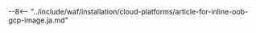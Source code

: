 [link-launch-instance]:     https://cloud.google.com/deep-learning-vm/docs/quickstart-marketplace

[img-ssh-key-generation]:       ../../../images/installation-gcp/common/ssh-key-generation.png
[versioning-policy]:            ../../../updating-migrating/versioning-policy.ja.md#version-list
[img-wl-console-users]:         ../../../images/check-user-no-2fa.png
[img-create-wallarm-node]:      ../../../images/user-guides/nodes/create-cloud-node.png
[deployment-platform-docs]:     ../../../installation/supported-deployment-options.ja.md

[node-token]:                       ../../../quickstart.ja.md#deploy-the-wallarm-filtering-node
[api-token]:                        ../../../user-guides/settings/api-tokens.ja.md
[wallarm-token-types]:              ../../../user-guides/nodes/nodes.ja.md#api-and-node-tokens-for-node-creation
[platform]:                         ../../../installation/supported-deployment-options.ja.md
[ptrav-attack-docs]:                ../../../attacks-vulns-list.ja.md#path-traversal
[attacks-in-ui-image]:              ../../../images/admin-guides/test-attacks-quickstart.png
[wallarm-nginx-directives]:         ../../../admin-en/configure-parameters-en.ja.md
[autoscaling-docs]:                 ../../../admin-en/installation-guides/google-cloud/autoscaling-overview.ja.md
[real-ip-docs]:                     ../../../admin-en/using-proxy-or-balancer-en.ja.md
[allocate-memory-docs]:             ../../../admin-en/configuration-guides/allocate-resources-for-node.ja.md
[limiting-request-processing]:      ../../../user-guides/rules/configure-overlimit-res-detection.ja.md
[logs-docs]:                        ../../../admin-en/configure-logging.ja.md
[oob-advantages-limitations]:       ../../oob/overview.ja.md#advantages-and-limitations
[wallarm-mode]:                     ../../../admin-en/configure-wallarm-mode.ja.md
[oob-docs]:                         ../../oob/overview.ja.md
[wallarm-api-via-proxy]:            ../../../admin-en/configuration-guides/access-to-wallarm-api-via-proxy.ja.md
[web-server-mirroring-examples]:    ../../oob/web-server-mirroring/overview.ja.md#examples-of-web-server-configuration-for-traffic-mirroring
[img-grouped-nodes]:                ../../../images/user-guides/nodes/grouped-nodes.png

--8<-- "../include/waf/installation/cloud-platforms/article-for-inline-oob-gcp-image.ja.md"